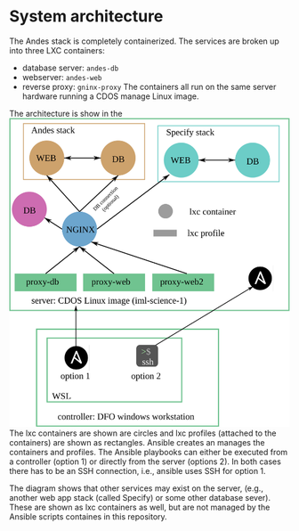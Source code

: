 # System architecture

The Andes stack is completely containerized.
The services are broken up into three LXC containers:
 - database server: `andes-db`
 - webserver: `andes-web`
 - reverse proxy: `gninx-proxy`
The containers all run on the same server hardware running a CDOS manage Linux image.

The architecture is show in the [![system diagram](system_diagram.svg)](system_diagram.svg)
The lxc containers are shown are circles and lxc profiles (attached to the containers) are shown as rectangles.
Ansible creates an manages the containers and profiles.
The Ansible playbooks can either be executed from a controller (option 1) or directly from the server (options 2). 
In both cases there has to be an SSH connection, i.e., ansible uses SSH for option 1.

The diagram shows that other services may exist on the server, (e.g., another web app stack (called Specify) or some other database sever).
These are shown as lxc containers as well, but are not managed by the Ansible scripts containes in this repository.

